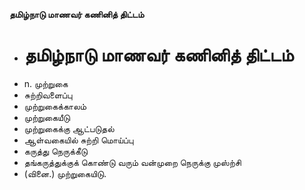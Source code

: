 **தமிழ்நாடு மாணவர் கணினித் திட்டம்**
- # தமிழ்நாடு மாணவர் கணினித் திட்டம்
- n. முற்றுகை
- சுற்றிவளைப்பு
- முற்றுகைக்காலம்
- முற்றுகையீடு
- முற்றுகைக்கு ஆட்படுதல்
- ஆள்வகையில் சுற்றி மொய்ப்பு
- கருத்து நெருக்கீடு
- தங்கருத்துக்குக் கொண்டு வரும் வன்முறை நெருக்கு முஸ்ற்சி
- (வினை.) முற்றுகையிடு.

